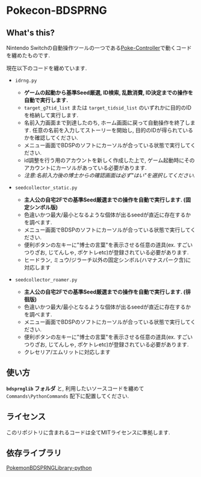 # Pokecon-BDSPRNG
 
## What's this?
Nintendo Switchの自動操作ツールの一つである[Poke-Controller](https://github.com/Moi-poke/Poke-Controller-Modified)で動くコードを纏めたものです.

現在以下のコードを纏めています.
- `idrng.py` 
	- **ゲームの起動から基準Seed厳選, ID検索, 乱数消費, ID決定までの操作を自動で実行します.**
	- `target_g7tid_list` または `target_tidsid_list` のいずれかに目的のIDを格納して実行します.
	- 名前入力画面まで到達したのち, ホーム画面に戻って自動操作を終了します. 任意の名前を入力してストーリーを開始し, 目的のIDが得られているかを確認してください.
	- メニュー画面でBDSPのソフトにカーソルが合っている状態で実行してください.
	- id調整を行う用のアカウントを新しく作成した上で, ゲーム起動時にそのアカウントにカーソルがあっている必要があります.
	- _注意:名前入力後の博士からの確認画面は必ず"はい"を選択してください._

- `seedcollector_static.py`
	- **主人公の自宅2Fでの基準Seed厳選までの操作を自動で実行します. (固定シンボル版)**
	- 色違いかつ最大/最小となるような個体が出るseedが直近に存在するかを調べます.
	- メニュー画面でBDSPのソフトにカーソルが合っている状態で実行してください.
	- 便利ボタンの左キーに"博士の言葉"を表示させる任意の道具(ex. すごいつりざお, じてんしゃ, ポケトレetc)が登録されている必要があります.
	- ヒードラン, ミュウ/ジラーチ以外の固定シンボル(ハマナスパーク含)に対応します

- `seedcollector_roamer.py`
	- **主人公の自宅2Fでの基準Seed厳選までの操作を自動で実行します. (徘徊版)**
	- 色違いかつ最大/最小となるような個体が出るseedが直近に存在するかを調べます.
	- メニュー画面でBDSPのソフトにカーソルが合っている状態で実行してください.
	- 便利ボタンの左キーに"博士の言葉"を表示させる任意の道具(ex. すごいつりざお, じてんしゃ, ポケトレetc)が登録されている必要があります.
	- クレセリア/エムリットに対応します

## 使い方
**`bdsprnglib` フォルダ** と, 利用したいソースコードを纏めて `Commands\PythonCommands` 配下に配置してください.

## ライセンス
このリポジトリに含まれるコードは全てMITライセンスに準拠します. 

## 依存ライブラリ
[PokemonBDSPRNGLibrary-python](https://github.com/niart120/PokemonBDSPRNGLibrary-python)